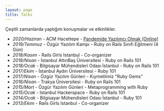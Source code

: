 ```yaml
---
layout: page
title: Talks
---
```


Çeşitli zamanlarda yaptığım konuşmalar ve etkinlikler.

<ul>
  <li><i>2020/Haziran</i> - ACM Hacettepe - <a href="https://www.youtube.com/watch?v=9p74XLrshEA" target="_blank">Pandemide Yazılımcı Olmak (Online)</a></li>
  <li><i>2019/Temmuz</i> - Özgür Yazılım Kampı - Ruby on Rails Sınıfı Eğitmeni (4 Gün)</li>
  <li><i>2018/Kasım</i> - Rails Girls Istanbul - Co-organizer</li>
  <li><i>2018/Nisan</i> - İstanbul AltınBaş Üniversitesi - Ruby on Rails 101</li>
  <li><i>2018/Ocak</i> - Bilgisayar Mühendisleri Odası İstanbul - Ruby on Rails 101</li>
  <li><i>2017/Ekim</i> - İstanbul Aydın Üniversitesi - Ruby 101</li>
  <li><i>2017/Nisan</i> - Özgür Yazılım Günleri - Kıymetlimiz "Ruby Gems"</li>
  <li><i>2016/Nisan</i> - Trakya Üniversitesi - Ruby on Rails 101</li>
  <li><i>2015/Mart</i> - Özgür Yazılım Günleri - Metaprogramming with Ruby</li>
  <li><i>2015/Ocak</i> - Istanbul Hackerspace - Ruby on Rails 101</li>
  <li><i>2014/Ocak</i> - Bilgisayar Mühendisleri Odası İstanbul - Ruby 101</li>
  <li><i>2013/Ekim</i> - Rails Girls Istanbul - Co-organizer</li>
</ul>
